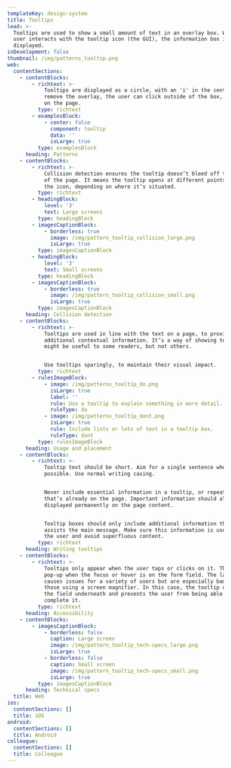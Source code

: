 ```yaml
---
templateKey: design-system
title: Tooltips
lead: >-
  Tooltips are used to show a small amount of text in an overlay box. When the
  user interacts with the tooltip icon (the GUI), the information box is
  displayed.
inDevelopment: false
thumbnail: /img/patterns_tooltip.png
web:
  contentSections:
    - contentBlocks:
        - richtext: >-
            Tooltips are displayed as a circle, with an 'i' in the centre. To
            remove the overlay, the user can click outside of the box, anywhere
            on the page.
          type: richtext
        - examplesBlock:
            - center: false
              component: tooltip
              data: ''
              isLarge: true
          type: examplesBlock
      heading: Patterns
    - contentBlocks:
        - richtext: >-
            Collision detection ensures the tooltip doesn’t bleed off the edge
            of the page. It means the tooltip opens at different points around
            the icon, depending on where it’s situated.
          type: richtext
        - headingBlock:
            level: '3'
            text: Large screens
          type: headingBlock
        - imagesCaptionBlock:
            - borderless: true
              image: /img/pattern_tooltip_collision_large.png
              isLarge: true
          type: imagesCaptionBlock
        - headingBlock:
            level: '3'
            text: Small screens
          type: headingBlock
        - imagesCaptionBlock:
            - borderless: true
              image: /img/pattern_tooltip_collision_small.png
              isLarge: true
          type: imagesCaptionBlock
      heading: Collision detection
    - contentBlocks:
        - richtext: >-
            Tooltips are used in line with the text on a page, to provide
            additional contextual information. It’s a way of showing text that
            might be useful to some readers, but not others.


            Use tooltips sparingly, to maintain their visual impact.
          type: richtext
        - rulesImageBlock:
            - image: /img/patterns_tooltip_do.png
              isLarge: true
              label: ''
              rule: Use a tooltip to explain something in more detail.
              ruleType: do
            - image: /img/patterns_tooltip_dont.png
              isLarge: true
              rule: Include lists or lots of text in a tooltip box.
              ruleType: dont
          type: rulesImageBlock
      heading: Usage and placement
    - contentBlocks:
        - richtext: >-
            Tooltip text should be short. Aim for a single sentence where
            possible. Use normal writing casing.


            Never include essential information in a tooltip, or repeat content
            that’s already on the page. Important information should always be
            displayed permanently on the page content.


            Tooltip boxes should only include additional information that
            assists the main message. Make sure this information is useful  to
            the user and avoid superfluous content.
          type: richtext
      heading: Writing tooltips
    - contentBlocks:
        - richtext: >-
            Tooltips only appear when the user taps or clicks on it. They do not
            pop-up when the focus or hover is on the form field. The latter
            causes issues for a variety of users but are especially bad for
            those using a screen magnifier. In this case, the tooltip obscures
            the field underneath and prevents the user from being able to
            complete it.
          type: richtext
      heading: Accessibility
    - contentBlocks:
        - imagesCaptionBlock:
            - borderless: false
              caption: Large screen
              image: /img/pattern_tooltip_tech-specs_large.png
              isLarge: true
            - borderless: false
              caption: Small screen
              image: /img/pattern_tooltip_tech-specs_small.png
              isLarge: true
          type: imagesCaptionBlock
      heading: Technical specs
  title: Web
ios:
  contentSections: []
  title: iOS
android:
  contentSections: []
  title: Android
colleague:
  contentSections: []
  title: Colleague
---
```


